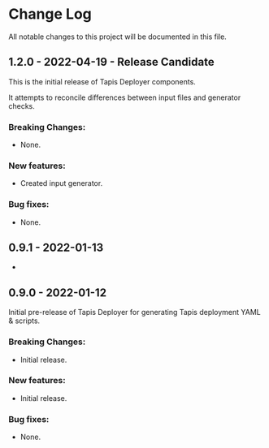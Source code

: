 # Change Log

All notable changes to this project will be documented in this file.

## 1.2.0 - 2022-04-19 - **Release Candidate**

This is the initial release of Tapis Deployer components.

It attempts to reconcile differences between input files and generator checks.

### Breaking Changes:
- None.

### New features:
- Created input generator.

### Bug fixes:
- None.


## 0.9.1 - 2022-01-13

- 

## 0.9.0 - 2022-01-12

Initial pre-release of Tapis Deployer for generating Tapis deployment YAML & scripts.

### Breaking Changes:

- Initial release.

### New features:

 - Initial release.

### Bug fixes:

- None.
